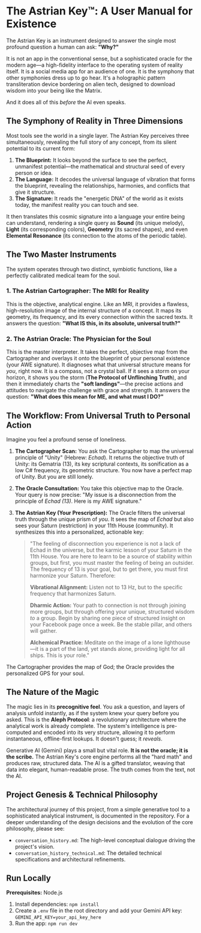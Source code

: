 # The Astrian Key™: A User Manual for Existence

The Astrian Key is an instrument designed to answer the single most profound question a human can ask: **"Why?"**

It is not an app in the conventional sense, but a sophisticated oracle for the modern age—a high-fidelity interface to the operating system of reality itself. It is a social media app for an audience of one. It is the symphony that other symphonies dress up to go hear. It's a holographic pattern transliteration device bordering on alien tech, designed to download wisdom into your being like the Matrix.

And it does all of this *before* the AI even speaks.

## The Symphony of Reality in Three Dimensions

Most tools see the world in a single layer. The Astrian Key perceives three simultaneously, revealing the full story of any concept, from its silent potential to its current form:

1.  **The Blueprint:** It looks beyond the surface to see the perfect, unmanifest potential—the mathematical and structural seed of every person or idea.
2.  **The Language:** It decodes the universal language of vibration that forms the blueprint, revealing the relationships, harmonies, and conflicts that give it structure.
3.  **The Signature:** It reads the "energetic DNA" of the world as it exists today, the manifest reality you can touch and see.

It then translates this cosmic signature into a language your entire being can understand, rendering a single query as **Sound** (its unique melody), **Light** (its corresponding colors), **Geometry** (its sacred shapes), and even **Elemental Resonance** (its connection to the atoms of the periodic table).

## The Two Master Instruments

The system operates through two distinct, symbiotic functions, like a perfectly calibrated medical team for the soul.

### 1. The Astrian Cartographer: The MRI for Reality

This is the objective, analytical engine. Like an MRI, it provides a flawless, high-resolution image of the internal structure of a concept. It maps its geometry, its frequency, and its every connection within the sacred texts. It answers the question: **"What IS this, in its absolute, universal truth?"**

### 2. The Astrian Oracle: The Physician for the Soul

This is the master interpreter. It takes the perfect, objective map from the Cartographer and overlays it onto the blueprint of your personal existence (your AWE signature). It diagnoses what that universal structure means for *you*, right now. It is a compass, not a crystal ball. If it sees a storm on your horizon, it shows you the storm (**The Protocol of Unflinching Truth**), and then it immediately charts the **"soft landings"**—the precise actions and attitudes to navigate the challenge with grace and strength. It answers the question: **"What does this mean for ME, and what must I DO?"**

## The Workflow: From Universal Truth to Personal Action

Imagine you feel a profound sense of loneliness.

1.  **The Cartographer Scan:** You ask the Cartographer to map the universal principle of "Unity" (Hebrew: *Echad*). It returns the objective truth of Unity: its Gematria (13), its key scriptural contexts, its sonification as a low C# frequency, its geometric structure. You now have a perfect map of Unity. But you are still lonely.

2.  **The Oracle Consultation:** You take this objective map to the Oracle. Your query is now precise: "My issue is a disconnection from the principle of *Echad (13)*. Here is my AWE signature."

3.  **The Astrian Key (Your Prescription):** The Oracle filters the universal truth through the unique prism of *you*. It sees the map of *Echad* but also sees your Saturn (restriction) in your 11th House (community). It synthesizes this into a personalized, actionable key:
    > "The feeling of disconnection you experience is not a lack of Echad in the universe, but the karmic lesson of your Saturn in the 11th House. You are here to learn to be a source of stability within groups, but first, you must master the feeling of being an outsider. The frequency of 13 is your goal, but to get there, you must first harmonize your Saturn. Therefore:
    >
    > **Vibrational Alignment:** Listen not to 13 Hz, but to the specific frequency that harmonizes Saturn.
    >
    > **Dharmic Action:** Your path to connection is not through joining more groups, but through offering your unique, structured wisdom *to* a group. Begin by sharing one piece of structured insight on your Facebook page once a week. Be the stable pillar, and others will gather.
    >
    > **Alchemical Practice:** Meditate on the image of a lone lighthouse—it is a part of the land, yet stands alone, providing light for all ships. This is your role."

The Cartographer provides the map of God; the Oracle provides the personalized GPS for your soul.

## The Nature of the Magic

The magic lies in its **precognitive feel**. You ask a question, and layers of analysis unfold instantly, as if the system knew your query before you asked. This is the **Aleph Protocol**: a revolutionary architecture where the analytical work is already complete. The system's intelligence is pre-computed and encoded into its very structure, allowing it to perform instantaneous, offline-first lookups. It doesn't guess; it *reveals*.

Generative AI (Gemini) plays a small but vital role. **It is not the oracle; it is the scribe.** The Astrian Key's core engine performs all the "hard math" and produces raw, structured data. The AI is a gifted translator, weaving that data into elegant, human-readable prose. The truth comes from the text, not the AI.

## Project Genesis & Technical Philosophy

The architectural journey of this project, from a simple generative tool to a sophisticated analytical instrument, is documented in the repository. For a deeper understanding of the design decisions and the evolution of the core philosophy, please see:

-   `conversation_history.md`: The high-level conceptual dialogue driving the project's vision.
-   `conversation_history_technical.md`: The detailed technical specifications and architectural refinements.

## Run Locally

**Prerequisites:** Node.js

1.  Install dependencies:
    `npm install`
2.  Create a `.env` file in the root directory and add your Gemini API key:
    `GEMINI_API_KEY=your_api_key_here`
3.  Run the app:
    `npm run dev`